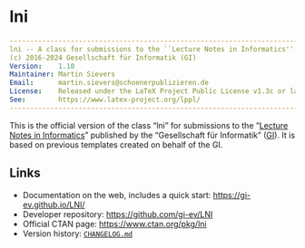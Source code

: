 # lni

```yaml
----------------------------------------------------------------------------
lni -- A class for submissions to the ``Lecture Notes in Informatics''
(c) 2016-2024 Gesellschaft für Informatik (GI)
Version:    1.10
Maintainer: Martin Sievers
Email:      martin.sievers@schoenerpublizieren.de
License:    Released under the LaTeX Project Public License v1.3c or later
See:        https://www.latex-project.org/lppl/
----------------------------------------------------------------------------
```

This is the official version of the class “lni” for submissions to the
“[Lecture Notes in Informatics]” published by the “Gesellschaft für Informatik”
([GI]).
It is based on previous templates created on behalf of the GI.

## Links

- Documentation on the web, includes a quick start: <https://gi-ev.github.io/LNI/>
- Developer repository: <https://github.com/gi-ev/LNI>
- Official CTAN page: <https://www.ctan.org/pkg/lni>
- Version history: [`CHANGELOG.md`](CHANGELOG.md)

[GI]: https://gi.de/
[Lecture Notes in Informatics]: https://gi.de/service/publikationen/lni
